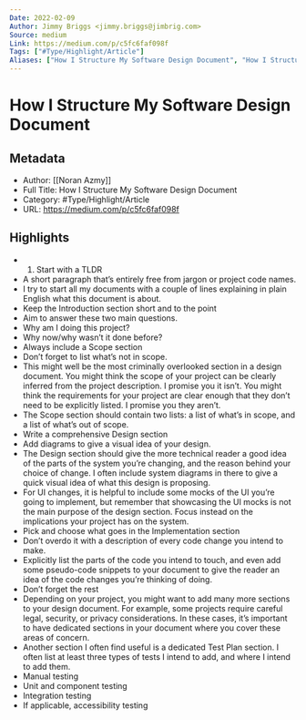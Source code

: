 ```yaml
---
Date: 2022-02-09
Author: Jimmy Briggs <jimmy.briggs@jimbrig.com>
Source: medium
Link: https://medium.com/p/c5fc6faf098f
Tags: ["#Type/Highlight/Article"]
Aliases: ["How I Structure My Software Design Document", "How I Structure My Software Design Document"]
---
```

# How I Structure My Software Design Document

## Metadata
- Author: [[Noran Azmy]]
- Full Title: How I Structure My Software Design Document
- Category: #Type/Highlight/Article
- URL: https://medium.com/p/c5fc6faf098f

## Highlights
- 1. Start with a TLDR
- A short paragraph that’s entirely free from jargon or project code names.
- I try to start all my documents with a couple of lines explaining in plain English what this document is about.
- Keep the Introduction section short and to the point
- Aim to answer these two main questions.
- Why am I doing this project?
- Why now/why wasn’t it done before?
- Always include a Scope section
- Don’t forget to list what’s not in scope.
- This might well be the most criminally overlooked section in a design document. You might think the scope of your project can be clearly inferred from the project description. I promise you it isn’t. You might think the requirements for your project are clear enough that they don’t need to be explicitly listed. I promise you they aren’t.
- The Scope section should contain two lists: a list of what’s in scope, and a list of what’s out of scope.
- Write a comprehensive Design section
- Add diagrams to give a visual idea of your design.
- The Design section should give the more technical reader a good idea of the parts of the system you’re changing, and the reason behind your choice of change. I often include system diagrams in there to give a quick visual idea of what this design is proposing.
- For UI changes, it is helpful to include some mocks of the UI you’re going to implement, but remember that showcasing the UI mocks is not the main purpose of the design section. Focus instead on the implications your project has on the system.
- Pick and choose what goes in the Implementation section
- Don’t overdo it with a description of every code change you intend to make.
- Explicitly list the parts of the code you intend to touch, and even add some pseudo-code snippets to your document to give the reader an idea of the code changes you’re thinking of doing.
- Don’t forget the rest
- Depending on your project, you might want to add many more sections to your design document. For example, some projects require careful legal, security, or privacy considerations. In these cases, it’s important to have dedicated sections in your document where you cover these areas of concern.
- Another section I often find useful is a dedicated Test Plan section. I often list at least three types of tests I intend to add, and where I intend to add them.
- Manual testing
- Unit and component testing
- Integration testing
- If applicable, accessibility testing

